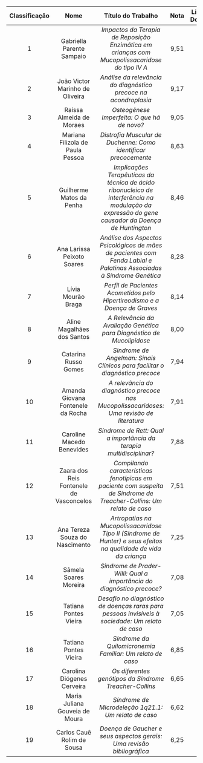 | **Classificação** |                 **Nome**                |                                                              **Título do Trabalho**                                                             | **Nota** | **Link para Download** |
|:-----------------:|:---------------------------------------:|:-----------------------------------------------------------------------------------------------------------------------------------------------:|:--------:|:----------------------:|
|         1         |        Gabriella Parente Sampaio        | _Impactos da Terapia de Reposição Enzimática em crianças com Mucopolissacaridose do tipo IV A_                                                  |   9,51   |                        |
|         2         |     João Victor Marinho de Oliveira     | _Análise da relevância do diagnóstico precoce na acondroplasia_                                                                                 |   9,17   |                        |
|         3         |         Raíssa Almeida de Moraes        | _Osteogênese Imperfeita: O que há de novo?_                                                                                                     |   9,05   |                        |
|         4         |     Mariana Filizola de Paula Pessoa    | _Distrofia Muscular de Duchenne: Como identificar precocemente_                                                                                 |   8,63   |                        |
|         5         |         Guilherme Matos da Penha        | _Implicações Terapêuticas da técnica de ácido ribonucleico de interferência na modulação da expressão do gene causador da Doença de Huntington_ |   8,46   |                        |
|         6         |        Ana Larissa Peixoto Soares       | _Análise dos Aspectos Psicológicos de mães de pacientes com Fenda Labial e Palatinas Associadas à Síndrome Genética_                            |   8,28   |                        |
|         7         |            Lívia Mourão Braga           | _Perfil de Pacientes Acometidos pelo Hipertireodismo e a Doença de Graves_                                                                      |   8,14   |                        |
|         8         |        Aline Magalhães dos Santos       | _A Relevância da Avaliação Genética para Diagnóstico de Mucolipidose_                                                                           |   8,00   |                        |
|         9         |           Catarina Russo Gomes          | _Sindrome de Angelman: Sinais Clínicos para facilitar o diagnóstico precoce_                                                                    |   7,94   |                        |
|         10        |    Amanda Giovana Fontenele da Rocha    | _A relevância do diagnóstico precoce nas Mucopolissacaridoses: Uma revisão de literatura_                                                       |   7,91   |                        |
|         11        |        Caroline Macedo Benevides        | _Síndrome de Rett: Qual a importância da terapia multidisciplinar?_                                                                             |   7,88   |                        |
|         12        | Zaara dos Reis Fontenele de Vasconcelos | _Compilando características fenotípicas em paciente com suspeita de Síndrome de Treacher-Collins: Um relato de caso_                            |   7,51   |                        |
|         13        |      Ana Tereza Souza do Nascimento     | _Artropatias na Mucopolissacaridose Tipo II (Síndrome de Hunter) e seus efeitos na qualidade de vida da criança_                                |   7,25   |                        |
|         14        |          Sâmela Soares Moreira          | _Sindrome de Prader-Willi: Qual a importância do diagnóstico precoce?_                                                                          |   7,08   |                        |
|         15        |          Tatiana Pontes Vieira          | _Desafio no diagnóstico de doenças raras para pessoas invisíveis à sociedade: Um relato de caso_                                                |   7,05   |                        |
|         16        |          Tatiana Pontes Vieira          | _Síndrome da Quilomicronemia Familiar: Um relato de caso_                                                                                       |   6,85   |                        |
|         17        |        Carolina Diógenes Cerveira       | _Os diferentes genótipos da Síndrome Treacher-Collins_                                                                                          |   6,65   |                        |
|         18        |      Maria Juliana Gouveia de Moura     | _Síndrome de Microdeleção 1q21.1: Um relato de caso_                                                                                            |   6,62   |                        |
|         19        |        Carlos Cauê Rolim de Sousa       | _Doença de Gaucher e seus aspectos gerais: Uma revisão bibliográfica_                                                                           |   6,25   |                        |
